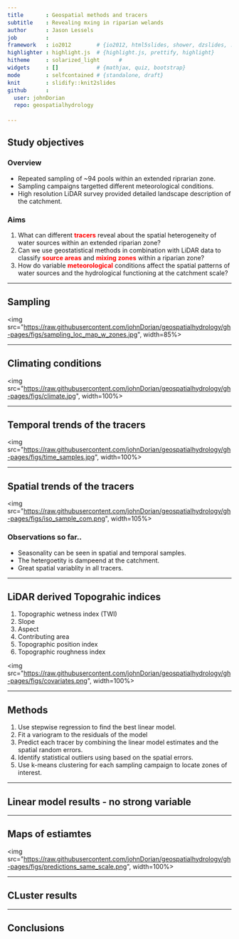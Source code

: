 ```yaml
---
title       : Geospatial methods and tracers
subtitle    : Revealing mxing in riparian welands
author      : Jason Lessels
job         : 
framework   : io2012        # {io2012, html5slides, shower, dzslides, ...}
highlighter : highlight.js  # {highlight.js, prettify, highlight}
hitheme     : solarized_light      # 
widgets     : []            # {mathjax, quiz, bootstrap}
mode        : selfcontained # {standalone, draft}
knit        : slidify::knit2slides
github      :
  user: johnDorian
  repo: geospatialhydrology

---
```

<!-- Limit image width and height -->
<style type='text/css'>

strong {
  font-weight: bold;
  color: red;
}
em {
  font-style: italic
}




</style>

<!-- Center image on slide -->
<script src="http://ajax.aspnetcdn.com/ajax/jQuery/jquery-1.7.min.js"></script>
<script type='text/javascript'>
$(function() {
    $("p:has(img)").addClass('centered');
});
</script>


## Study objectives

### Overview
* Repeated sampling of ~94 pools within an extended riprarian zone. 
* Sampling campaigns targetted different meteorological conditions.
* High resolution LiDAR survey provided detailed landscape description of the catchment.


### Aims
1.  What can different **tracers** reveal about the spatial heterogeneity of water sources within an extended riparian zone?
2. Can we use geostatistical methods in combination with LiDAR data to classify **source areas** and **mixing zones** within a riparian zone?
3.	How do variable **meteorological** conditions affect the spatial patterns of water sources and the hydrological functioning at the catchment scale? 




---

## Sampling

<img src="https://raw.githubusercontent.com/johnDorian/geospatialhydrology/gh-pages/figs/sampling_loc_map_w_zones.jpg", width=85%>


---

## Climating conditions


<img src="https://raw.githubusercontent.com/johnDorian/geospatialhydrology/gh-pages/figs/climate.jpg", width=100%>


---

## Temporal trends of the tracers
<img src="https://raw.githubusercontent.com/johnDorian/geospatialhydrology/gh-pages/figs/time_samples.jpg", width=100%>


---

## Spatial trends of the tracers
<img src="https://raw.githubusercontent.com/johnDorian/geospatialhydrology/gh-pages/figs/iso_sample_com.png", width=105%>

### Observations so far..
* Seasonality can be seen in spatial and temporal samples.
* The hetergoetity is dampeend at the catchment.
* Great spatial variablity in all tracers.



---

## LiDAR derived Topograhic indices

1. Topographic wetness index (TWI)
2. Slope
3. Aspect
4. Contributing area
5. Topographic position index
6. Topographic roughness index
  

<img src="https://raw.githubusercontent.com/johnDorian/geospatialhydrology/gh-pages/figs/covariates.png", width=100%>


---

## Methods

1. Use stepwise regression to find the best linear model.
2. Fit a variogram to the residuals of the model
3. Predict each tracer by combining the linear model estimates and the spatial random errors.
4. Identify statistical outliers using based on the spatial errors.
5. Use k-means clustering for each sampling campaign to locate zones of interest.


---

## Linear model results - no strong variable

---

## Maps of estiamtes
<img src="https://raw.githubusercontent.com/johnDorian/geospatialhydrology/gh-pages/figs/predictions_same_scale.png", width=100%>




---

## CLuster results

---

## Conclusions




